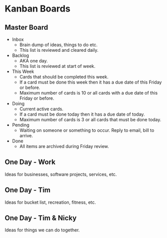 # Kanban Boards

## Master Board

- Inbox
	- Brain dump of ideas, things to do etc. 
	- This list is reviewed and cleared daily.
- Backlog 
	- AKA one day.
	- This list is reviewed at start of week. 
- This Week
	- Cards that should be completed this week.
	- If a card must be done this week then it has a due date of this Friday or before. 
	- Maximum number of cards is 10 or all cards with a due date of this Friday or before.     
- Doing
	- Current active cards.
	- If a card must be done today then it has a due date of today.
	- Maximum number of cards is 3 or all cards that must be done today.
- Pending
	- Waiting on someone or something to occur. Reply to email, bill to arrive.
- Done
	- All items are archived during Friday review. 

## One Day - Work

Ideas for businesses, software projects, services, etc.  

## One Day - Tim

Ideas for bucket list, recreation, fitness, etc.

## One Day - Tim & Nicky

Ideas for things we can do together.